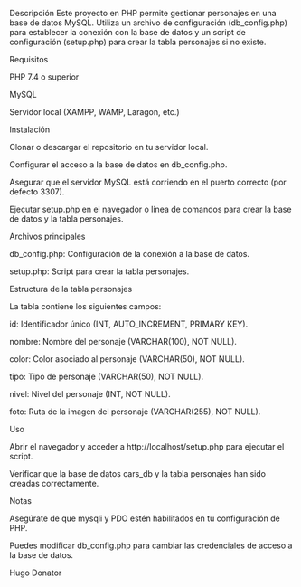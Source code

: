 Descripción
Este proyecto en PHP permite gestionar personajes en una base de datos MySQL. Utiliza un archivo de configuración (db_config.php) para establecer la conexión con la base de datos y 
un script de configuración (setup.php) para crear la tabla personajes si no existe.

Requisitos

PHP 7.4 o superior

MySQL 

Servidor local (XAMPP, WAMP, Laragon, etc.)

Instalación

Clonar o descargar el repositorio en tu servidor local.

Configurar el acceso a la base de datos en db_config.php.

Asegurar que el servidor MySQL está corriendo en el puerto correcto (por defecto 3307).

Ejecutar setup.php en el navegador o línea de comandos para crear la base de datos y la tabla personajes.


Archivos principales

db_config.php: Configuración de la conexión a la base de datos.

setup.php: Script para crear la tabla personajes.


Estructura de la tabla personajes

La tabla contiene los siguientes campos:

id: Identificador único (INT, AUTO_INCREMENT, PRIMARY KEY).

nombre: Nombre del personaje (VARCHAR(100), NOT NULL).

color: Color asociado al personaje (VARCHAR(50), NOT NULL).

tipo: Tipo de personaje (VARCHAR(50), NOT NULL).

nivel: Nivel del personaje (INT, NOT NULL).

foto: Ruta de la imagen del personaje (VARCHAR(255), NOT NULL).


Uso

Abrir el navegador y acceder a http://localhost/setup.php para ejecutar el script.

Verificar que la base de datos cars_db y la tabla personajes han sido creadas correctamente.


Notas

Asegúrate de que mysqli y PDO estén habilitados en tu configuración de PHP.

Puedes modificar db_config.php para cambiar las credenciales de acceso a la base de datos.

Hugo Donator